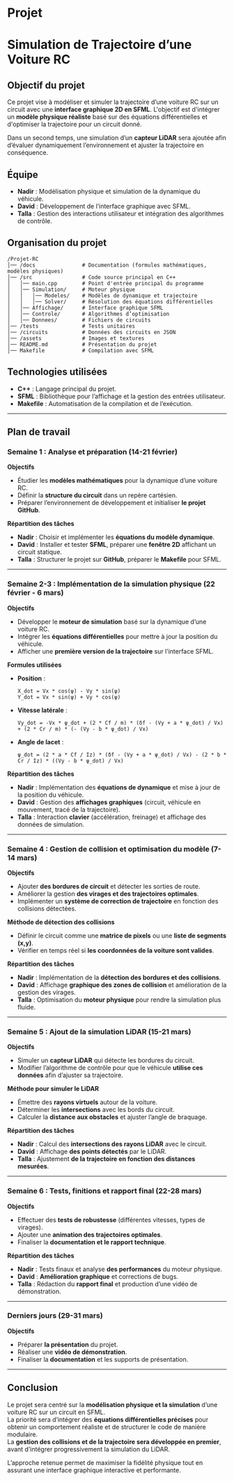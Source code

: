 # Projet

# Simulation de Trajectoire d’une Voiture RC

## Objectif du projet

Ce projet vise à modéliser et simuler la trajectoire d’une voiture RC sur un circuit avec une **interface graphique 2D en SFML**. L'objectif est d'intégrer un **modèle physique réaliste** basé sur des équations différentielles et d'optimiser la trajectoire pour un circuit donné.  

Dans un second temps, une simulation d’un **capteur LiDAR** sera ajoutée afin d’évaluer dynamiquement l’environnement et ajuster la trajectoire en conséquence.

## Équipe

- **Nadir** : Modélisation physique et simulation de la dynamique du véhicule.  
- **David** : Développement de l’interface graphique avec SFML.  
- **Talla** : Gestion des interactions utilisateur et intégration des algorithmes de contrôle.  

## Organisation du projet

```
/Projet-RC
│── /docs               # Documentation (formules mathématiques, modèles physiques)
│── /src                # Code source principal en C++
│   │── main.cpp        # Point d'entrée principal du programme
│   │── Simulation/     # Moteur physique
│   │   │── Modeles/    # Modèles de dynamique et trajectoire
│   │   │── Solver/     # Résolution des équations différentielles
│   │── Affichage/      # Interface graphique SFML
│   │── Controle/       # Algorithmes d’optimisation
│   │── Donnees/        # Fichiers de circuits
│── /tests              # Tests unitaires
│── /circuits           # Données des circuits en JSON
│── /assets             # Images et textures
│── README.md           # Présentation du projet
│── Makefile            # Compilation avec SFML
```

## Technologies utilisées

- **C++** : Langage principal du projet.  
- **SFML** : Bibliothèque pour l’affichage et la gestion des entrées utilisateur.  
- **Makefile** : Automatisation de la compilation et de l’exécution.  

---

## Plan de travail

### Semaine 1 : Analyse et préparation (14-21 février)

**Objectifs**  
- Étudier les **modèles mathématiques** pour la dynamique d’une voiture RC.  
- Définir la **structure du circuit** dans un repère cartésien.  
- Préparer l’environnement de développement et initialiser **le projet GitHub**.  

**Répartition des tâches**  
- **Nadir** : Choisir et implémenter les **équations du modèle dynamique**.  
- **David** : Installer et tester **SFML**, préparer une **fenêtre 2D** affichant un circuit statique.  
- **Talla** : Structurer le projet sur **GitHub**, préparer le **Makefile** pour SFML.  

---

### Semaine 2-3 : Implémentation de la simulation physique (22 février - 6 mars)

**Objectifs**  
- Développer le **moteur de simulation** basé sur la dynamique d’une voiture RC.  
- Intégrer les **équations différentielles** pour mettre à jour la position du véhicule.  
- Afficher une **première version de la trajectoire** sur l’interface SFML.  

**Formules utilisées**  
- **Position** :  
  ```
  X_dot = Vx * cos(ψ) - Vy * sin(ψ)
  Y_dot = Vx * sin(ψ) + Vy * cos(ψ)
  ```
- **Vitesse latérale** :  
  ```
  Vy_dot = -Vx * ψ_dot + (2 * Cf / m) * (δf - (Vy + a * ψ_dot) / Vx) + (2 * Cr / m) * (- (Vy - b * ψ_dot) / Vx)
  ```
- **Angle de lacet** :  
  ```
  ψ_dot = (2 * a * Cf / Iz) * (δf - (Vy + a * ψ_dot) / Vx) - (2 * b * Cr / Iz) * ((Vy - b * ψ_dot) / Vx)
  ```

**Répartition des tâches**  
- **Nadir** : Implémentation des **équations de dynamique** et mise à jour de la position du véhicule.  
- **David** : Gestion des **affichages graphiques** (circuit, véhicule en mouvement, tracé de la trajectoire).  
- **Talla** : Interaction **clavier** (accélération, freinage) et affichage des données de simulation.  

---

### Semaine 4 : Gestion de collision et optimisation du modèle (7-14 mars)

**Objectifs**  
- Ajouter **des bordures de circuit** et détecter les sorties de route.  
- Améliorer la gestion **des virages et des trajectoires optimales**.  
- Implémenter un **système de correction de trajectoire** en fonction des collisions détectées.  

**Méthode de détection des collisions**  
- Définir le circuit comme une **matrice de pixels** ou une **liste de segments (x,y)**.  
- Vérifier en temps réel si **les coordonnées de la voiture sont valides**.  

**Répartition des tâches**  
- **Nadir** : Implémentation de la **détection des bordures et des collisions**.  
- **David** : Affichage **graphique des zones de collision** et amélioration de la gestion des virages.  
- **Talla** : Optimisation du **moteur physique** pour rendre la simulation plus fluide.  

---

### Semaine 5 : Ajout de la simulation LiDAR (15-21 mars)

**Objectifs**  
- Simuler un **capteur LiDAR** qui détecte les bordures du circuit.  
- Modifier l’algorithme de contrôle pour que le véhicule **utilise ces données** afin d’ajuster sa trajectoire.  

**Méthode pour simuler le LiDAR**  
- Émettre des **rayons virtuels** autour de la voiture.  
- Déterminer les **intersections** avec les bords du circuit.  
- Calculer la **distance aux obstacles** et ajuster l’angle de braquage.  

**Répartition des tâches**  
- **Nadir** : Calcul des **intersections des rayons LiDAR** avec le circuit.  
- **David** : Affichage **des points détectés** par le LiDAR.  
- **Talla** : Ajustement **de la trajectoire en fonction des distances mesurées**.  

---

### Semaine 6 : Tests, finitions et rapport final (22-28 mars)

**Objectifs**  
- Effectuer des **tests de robustesse** (différentes vitesses, types de virages).  
- Ajouter une **animation des trajectoires optimales**.  
- Finaliser la **documentation et le rapport technique**.  

**Répartition des tâches**  
- **Nadir** : Tests finaux et analyse **des performances** du moteur physique.  
- **David** : **Amélioration graphique** et corrections de bugs.  
- **Talla** : Rédaction du **rapport final** et production d’une vidéo de démonstration.  

---

### Derniers jours (29-31 mars)

**Objectifs**  
- Préparer **la présentation** du projet.  
- Réaliser une **vidéo de démonstration**.  
- Finaliser la **documentation** et les supports de présentation.  

---

## Conclusion

Le projet sera centré sur la **modélisation physique et la simulation** d’une voiture RC sur un circuit en SFML.  
La priorité sera d’intégrer des **équations différentielles précises** pour obtenir un comportement réaliste et de structurer le code de manière modulaire.  
La **gestion des collisions et de la trajectoire sera développée en premier**, avant d’intégrer progressivement la simulation du LiDAR.  

L’approche retenue permet de maximiser la fidélité physique tout en assurant une interface graphique interactive et performante.  

